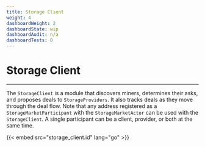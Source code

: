 ```yaml
---
title: Storage Client
weight: 4
dashboardWeight: 2
dashboardState: wip
dashboardAudit: n/a
dashboardTests: 0
---
```


# Storage Client
---

The `StorageClient` is a module that discovers miners, determines their asks, and proposes deals to `StorageProviders`. It also tracks deals as they move through the deal flow. Note that any address registered as a `StorageMarketParticipant` with the `StorageMarketActor` can be used with the `StorageClient`. A single participant can be a client, provider, or both at the same time.

{{< embed src="storage_client.id" lang="go" >}}

<!-- # Storage Client State Machine -->
